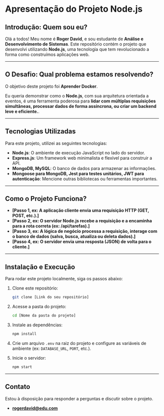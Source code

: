 # Apresentação do Projeto Node.js

## Introdução: Quem sou eu?

Olá a todos! Meu nome é **Roger David**, e sou estudante de **Análise e Desenvolvimento de Sistemas**. Este repositório contém o projeto que desenvolvi utilizando **Node.js**, uma tecnologia que tem revolucionado a forma como construímos aplicações web.

---

## O Desafio: Qual problema estamos resolvendo?

O objetivo deste projeto foi **Aprender Docker**.

Eu queria demonstrar como o **Node.js**, com sua arquitetura orientada a eventos, é uma ferramenta poderosa para **lidar com múltiplas requisições simultâneas, processar dados de forma assíncrona, ou criar um backend leve e eficiente.**.

---

## Tecnologias Utilizadas

Para este projeto, utilizei as seguintes tecnologias:

* **Node.js**: O ambiente de execução JavaScript no lado do servidor.
* **Express.js**: Um framework web minimalista e flexível para construir a API.
* **MongoDB, MySQL**: O banco de dados para armazenar as informações.
* **Mongoose para MongoDB, Jest para testes unitários, JWT para autenticação**: Mencione outras bibliotecas ou ferramentas importantes.

---

## Como o Projeto Funciona?

* **[Passo 1, ex: A aplicação cliente envia uma requisição HTTP (GET, POST, etc.).]**
* **[Passo 2, ex: O servidor Node.js recebe a requisição e a encaminha para a rota correta (ex: /api/tarefas).]**
* **[Passo 3, ex: A lógica de negócio processa a requisição, interage com o banco de dados (salva, busca, atualiza ou deleta dados).]**
* **[Passo 4, ex: O servidor envia uma resposta (JSON) de volta para o cliente.]**

---

## Instalação e Execução

Para rodar este projeto localmente, siga os passos abaixo:

1.  Clone este repositório:
    ```bash
    git clone [Link do seu repositório]
    ```

2.  Acesse a pasta do projeto:
    ```bash
    cd [Nome da pasta do projeto]
    ```

3.  Instale as dependências:
    ```bash
    npm install
    ```

4.  Crie um arquivo `.env` na raiz do projeto e configure as variáveis de ambiente (ex: `DATABASE_URL`, `PORT`, etc.).

5.  Inicie o servidor:
    ```bash
    npm start
    ```

---

## Contato

Estou à disposição para responder a perguntas e discutir sobre o projeto.

* **rogerdavid@edu.com**